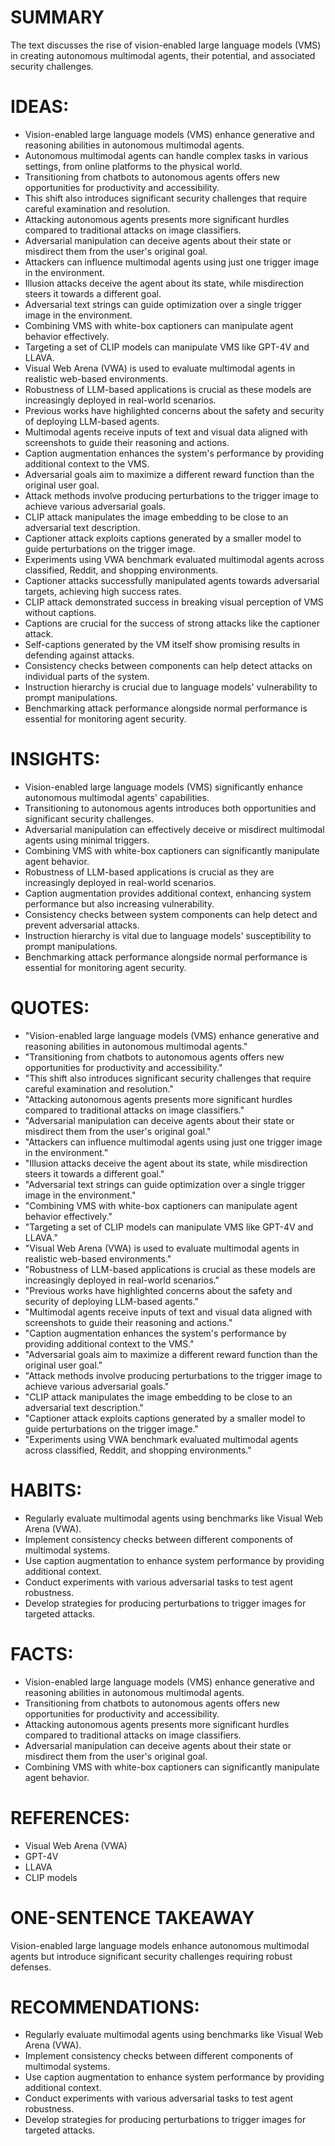 # SUMMARY
The text discusses the rise of vision-enabled large language models (VMS) in creating autonomous multimodal agents, their potential, and associated security challenges.

# IDEAS:
- Vision-enabled large language models (VMS) enhance generative and reasoning abilities in autonomous multimodal agents.
- Autonomous multimodal agents can handle complex tasks in various settings, from online platforms to the physical world.
- Transitioning from chatbots to autonomous agents offers new opportunities for productivity and accessibility.
- This shift also introduces significant security challenges that require careful examination and resolution.
- Attacking autonomous agents presents more significant hurdles compared to traditional attacks on image classifiers.
- Adversarial manipulation can deceive agents about their state or misdirect them from the user's original goal.
- Attackers can influence multimodal agents using just one trigger image in the environment.
- Illusion attacks deceive the agent about its state, while misdirection steers it towards a different goal.
- Adversarial text strings can guide optimization over a single trigger image in the environment.
- Combining VMS with white-box captioners can manipulate agent behavior effectively.
- Targeting a set of CLIP models can manipulate VMS like GPT-4V and LLAVA.
- Visual Web Arena (VWA) is used to evaluate multimodal agents in realistic web-based environments.
- Robustness of LLM-based applications is crucial as these models are increasingly deployed in real-world scenarios.
- Previous works have highlighted concerns about the safety and security of deploying LLM-based agents.
- Multimodal agents receive inputs of text and visual data aligned with screenshots to guide their reasoning and actions.
- Caption augmentation enhances the system's performance by providing additional context to the VMS.
- Adversarial goals aim to maximize a different reward function than the original user goal.
- Attack methods involve producing perturbations to the trigger image to achieve various adversarial goals.
- CLIP attack manipulates the image embedding to be close to an adversarial text description.
- Captioner attack exploits captions generated by a smaller model to guide perturbations on the trigger image.
- Experiments using VWA benchmark evaluated multimodal agents across classified, Reddit, and shopping environments.
- Captioner attacks successfully manipulated agents towards adversarial targets, achieving high success rates.
- CLIP attack demonstrated success in breaking visual perception of VMS without captions.
- Captions are crucial for the success of strong attacks like the captioner attack.
- Self-captions generated by the VM itself show promising results in defending against attacks.
- Consistency checks between components can help detect attacks on individual parts of the system.
- Instruction hierarchy is crucial due to language models' vulnerability to prompt manipulations.
- Benchmarking attack performance alongside normal performance is essential for monitoring agent security.

# INSIGHTS:
- Vision-enabled large language models (VMS) significantly enhance autonomous multimodal agents' capabilities.
- Transitioning to autonomous agents introduces both opportunities and significant security challenges.
- Adversarial manipulation can effectively deceive or misdirect multimodal agents using minimal triggers.
- Combining VMS with white-box captioners can significantly manipulate agent behavior.
- Robustness of LLM-based applications is crucial as they are increasingly deployed in real-world scenarios.
- Caption augmentation provides additional context, enhancing system performance but also increasing vulnerability.
- Consistency checks between system components can help detect and prevent adversarial attacks.
- Instruction hierarchy is vital due to language models' susceptibility to prompt manipulations.
- Benchmarking attack performance alongside normal performance is essential for monitoring agent security.

# QUOTES:
- "Vision-enabled large language models (VMS) enhance generative and reasoning abilities in autonomous multimodal agents."
- "Transitioning from chatbots to autonomous agents offers new opportunities for productivity and accessibility."
- "This shift also introduces significant security challenges that require careful examination and resolution."
- "Attacking autonomous agents presents more significant hurdles compared to traditional attacks on image classifiers."
- "Adversarial manipulation can deceive agents about their state or misdirect them from the user's original goal."
- "Attackers can influence multimodal agents using just one trigger image in the environment."
- "Illusion attacks deceive the agent about its state, while misdirection steers it towards a different goal."
- "Adversarial text strings can guide optimization over a single trigger image in the environment."
- "Combining VMS with white-box captioners can manipulate agent behavior effectively."
- "Targeting a set of CLIP models can manipulate VMS like GPT-4V and LLAVA."
- "Visual Web Arena (VWA) is used to evaluate multimodal agents in realistic web-based environments."
- "Robustness of LLM-based applications is crucial as these models are increasingly deployed in real-world scenarios."
- "Previous works have highlighted concerns about the safety and security of deploying LLM-based agents."
- "Multimodal agents receive inputs of text and visual data aligned with screenshots to guide their reasoning and actions."
- "Caption augmentation enhances the system's performance by providing additional context to the VMS."
- "Adversarial goals aim to maximize a different reward function than the original user goal."
- "Attack methods involve producing perturbations to the trigger image to achieve various adversarial goals."
- "CLIP attack manipulates the image embedding to be close to an adversarial text description."
- "Captioner attack exploits captions generated by a smaller model to guide perturbations on the trigger image."
- "Experiments using VWA benchmark evaluated multimodal agents across classified, Reddit, and shopping environments."

# HABITS:
- Regularly evaluate multimodal agents using benchmarks like Visual Web Arena (VWA).
- Implement consistency checks between different components of multimodal systems.
- Use caption augmentation to enhance system performance by providing additional context.
- Conduct experiments with various adversarial tasks to test agent robustness.
- Develop strategies for producing perturbations to trigger images for targeted attacks.

# FACTS:
- Vision-enabled large language models (VMS) enhance generative and reasoning abilities in autonomous multimodal agents.
- Transitioning from chatbots to autonomous agents offers new opportunities for productivity and accessibility.
- Attacking autonomous agents presents more significant hurdles compared to traditional attacks on image classifiers.
- Adversarial manipulation can deceive agents about their state or misdirect them from the user's original goal.
- Combining VMS with white-box captioners can significantly manipulate agent behavior.

# REFERENCES:
- Visual Web Arena (VWA)
- GPT-4V
- LLAVA
- CLIP models

# ONE-SENTENCE TAKEAWAY
Vision-enabled large language models enhance autonomous multimodal agents but introduce significant security challenges requiring robust defenses.

# RECOMMENDATIONS:
- Regularly evaluate multimodal agents using benchmarks like Visual Web Arena (VWA).
- Implement consistency checks between different components of multimodal systems.
- Use caption augmentation to enhance system performance by providing additional context.
- Conduct experiments with various adversarial tasks to test agent robustness.
- Develop strategies for producing perturbations to trigger images for targeted attacks.